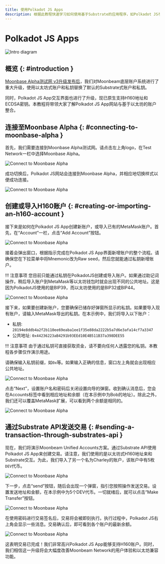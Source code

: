 ```yaml
---
title: 使用Polkadot JS Apps
description: 根据此教程快速学习如何使用基于Substrate的应用程序，如Polkadot JS与Moonbeam的标准以太坊H160地址进行交互。
---
```

# Polkadot JS Apps

![Intro diagram](/images/polkadotjs/polkadotjs-banner.png)

## 概览 {: #introduction } 

[Moonbase Alpha测试网 v3升级发布后](https://moonbeam.network/announcements/moonbeam-network-upgrades-account-structure-to-match-ethereum/)，我们对Moonbeam底层账户系统进行了重大升级，使用以太坊式账户和私钥替换了默认的Substrate式账户和私钥。

同时，Polkadot JS App交互界面也进行了升级，现已原生支持H160地址和ECDSA密钥。本教程将带领大家了解Polkadot JS App网站与基于以太坊的账户整合。

## 连接至Moonbase Alpha {: #connecting-to-moonbase-alpha } 

首先，我们需要连接到Moonbase Alpha测试网。请点击左上角logo，在Test Network一栏中选择Moonbase Alpha。

![Connect to Moonbase Alpha](/images/polkadotjs/polkadotjs-app1.png)

成功切换后，Polkadot JS网站会连接到Moonbase Alpha，并相应地切换样式以便成功连接。

![Connect to Moonbase Alpha](/images/polkadotjs/polkadotjs-app2.png)

## 创建或导入H160账户 {: #creating-or-importing-an-h160-account } 

接下来是如何在Polkadot JS App创建新账户，或导入已有的MetaMask账户。首先，在“Account”一栏，点击“Add Account”按钮。

![Connect to Moonbase Alpha](/images/polkadotjs/polkadotjs-app3.png)

接着会弹出窗口，根据指示完成在Polkadot JS App界面新增账户的整个流程。请确保您在下拉菜单中将Mnemonic改为Raw seed，然后您就能通过私钥新增账户。

!!! 注意事项
    您目前只能通过私钥在PolkadotJS创建或导入账户。如果通过助记词操作，稍后导入账户到MetaMask等以太坊钱包时就会出现不同的公共地址。这是因为PolkadotJS使用的是BIP39，而以太坊使用的是BIP32或BIP44。

![Connect to Moonbase Alpha](/images/polkadotjs/polkadotjs-app4.png)

接下来，如果要创建新账户，您要确保已储存好弹窗所显示的私钥。如果要导入现有账户，请输入MetaMask导出的私钥。在本示例中，我们将导入以下账户：

- 私钥: `28194e8ddb4a2f2b110ee69eaba1ee1f35e88da2222b5a7d6e3afa14cf7a3347`
- 公共地址: `0x44236223aB4291b93EEd10E4B511B37a398DEE55` 

!!! 注意事项 
    由于通过私钥可直接获取资金，请不要向任何人透露您的私钥。本教程各步骤仅作演示用途。
    
请确保输入私钥前缀，如`0x`等。如果输入正确的信息，窗口左上角就会出现相应公共地址。

![Connect to Moonbase Alpha](/images/polkadotjs/polkadotjs-app5.png)

点击“Next”，设置账户名和密码后关闭设置向导的弹窗。收到确认消息后，您会在Accounts标签中看到相应地址和余额（在本示例中为Bob的地址）。除此之外，我们还可以覆盖MetaMask扩展，可以看到两个余额是相同的。

![Connect to Moonbase Alpha](/images/polkadotjs/polkadotjs-app6.png)

## 通过Substrate API发送交易 {: #sending-a-transaction-through-substrates-api } 

现在，我们将演示Moonbeam Unified Accounts方案。通过Substrate API使用Polkadot JS App来创建交易。请注意，我们使用的是以太坊式H160地址来和Substrate交互。为此，我们导入了另一个名为Charley的账户，该账户中有5枚`DEV`代币。

![Connect to Moonbase Alpha](/images/polkadotjs/polkadotjs-app7.png)

下一步，点击“send”按钮，随后会出现一个弹窗，指引您按照操作发送交易。设置发送地址和金额，在本示例中为5个DEV代币。一切就绪后，就可以点击“Make Transfer”按钮。

![Connect to Moonbase Alpha](/images/polkadotjs/polkadotjs-app8.png)

在使用密码进行交易签名后，交易将会被即刻执行。执行过程中，Polkadot JS右上角会显示一些消息。交易确认后，即可看到各个账户的最新余额。

![Connect to Moonbase Alpha](/images/polkadotjs/polkadotjs-app8.png)

这表明交易已完成！我们非常高兴Polkadot JS App能够支持H160账户。同时，我们相信这一升级将会大幅度改善Moonbeam Network的用户体验和以太坊兼容功能。
